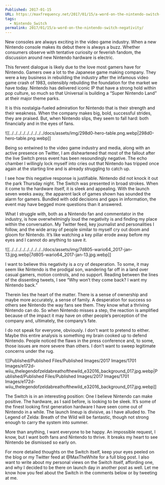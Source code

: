 ```yaml
---
Published: 2017-01-15
URL: https://maxfrequency.net/2017/01/15/a-word-on-the-nintendo-switch-negativity/
tags:
  - Nintendo_Switch
permalink: 2017/01/15/a-word-on-the-nintendo-switch-negativity/
---
```

New consoles are always exciting in the video game industry. When a new Nintendo console makes its debut there is always a buzz. Whether consumers observe with tentative curiosity or feverish fandom, the discussion around new Nintendo hardware is electric.

This fervent dialogue is likely due to the love most gamers have for Nintendo. Gamers owe a lot to the Japanese game making company. They were a key business in rebuilding the industry after the infamous video game crash of 1983, ostensibly rebuilding the foundation for the market we have today. Nintendo has delivered iconic IP that have a strong hold within pop culture, so much so that Universal is building a “Super Nintendo Land” at their major theme parks.

It is this nostalgia-fueled admiration for Nintendo that is their strength and their weakness. When the company makes big, bold, successful strides, they are  praised. But, when Nintendo slips, they seem to fall hard: both financially and in the eyes of fans.

![[../../../../../../../../../docs/assets/img/298d0-hero-table.png.webp|298d0-hero-table.png.webp]]

Being so entwined to the video game industry and media, along with an active presence on Twitter, I am disheartened that most of the fallout after the live Switch press event has been resoundingly negative. The echo chamber I willingly lock myself into cries out that Nintendo has tripped once again at the starting line and is already struggling to catch up.

I see how this negative response is justifiable. Nintendo did not knock it out the park Thursday night. The Switch was presented in broad strokes. When it come to the hardware itself, it is sleek and appealing. With the launch seven weeks away, the apparent lack of games shown has sounded the alarm for gamers. Bundled with odd decisions and gaps in information, the event may have begged more questions than it answered.

What I struggle with, both as a Nintendo fan and commentator in the industry, is how overwhelmingly loud the negativity is and finding my place within the conversation. My Twitter feed, key journalist and personalities I follow, and the wide array of people similar to myself cry out doom and gloom for Nintendo. It’s like watching a key pillar erode away before my eyes and I cannot do anything to save it.

![[../../../../../../../../../docs/assets/img/7d805-wario64_2017-jan-13.jpg.webp|7d805-wario64_2017-jan-13.jpg.webp]]

I want to believe this negativity is a cry of desperation. To some, it may seem like Nintendo is the prodigal son, wandering far off in a land over casual gamers, motion controls, and no support. Reading between the lines of the dissenting tweets, I see “Why won’t they come back? I want my Nintendo back.”

Therein lies the heart of the matter. There is a sense of ownership and maybe more accurately, a sense of family. A desperation for success so others see Nintendo the way fans see them. They know what a thriving Nintendo can do. So when Nintendo misses a step, the reaction is amplified because of the impact it may have on other people’s perception of the company and, ultimately, the company’s fate.

I do not speak for everyone, obviously. I don’t want to pretend to either. Maybe this entire analysis is something my brain cooked up to defend Nintendo. People noticed the flaws in the press conference and, to some, those issues are more severe than others. I don’t want to sweep legitimate concerns under the rug.

![[Published/Published Files/Published Images/2017 Images/1701 Images/e172d-wiiu_thelegendofzeldabreathofthewild_e32016_background_017.jpg.webp|Published/Published Files/Published Images/2017 Images/1701 Images/e172d-wiiu_thelegendofzeldabreathofthewild_e32016_background_017.jpg.webp]]

The Switch is in an interesting position: One I believe Nintendo can make positive. The hardware, as I said before, is looking to be sleek. It’s some of the finest looking first generation hardware I have seen come out of Nintendo in a while. The launch lineup is divisive, as I have alluded to. The Legend of Zelda: Breath of the Wild will be fantastic, though not strong enough to carry the system into summer.

More than anything, I want everyone to be happy. An impossible request, I know, but I want both fans and Nintendo to thrive. It breaks my heart to see Nintendo be dismissed so early on.

For more detailed thoughts on the Switch itself, keep your eyes peeled on the blog or my Twitter feed at @MaxTheWhite for a full blog post. I also want to write about my personal views on the Switch itself, affording one, and why I decided to be there on launch day in another post as well. Let me know how you feel about the Switch in the comments below or by tweeting at me.